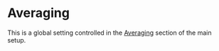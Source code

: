 # Averaging
This is a global setting controlled in the [Averaging](02_User_Interface_04_Main_setup.md?id=averaging) section of the main setup.


